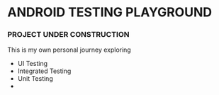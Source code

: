# ANDROID TESTING PLAYGROUND

### PROJECT UNDER CONSTRUCTION

This is my own personal journey exploring
- UI Testing
- Integrated Testing
- Unit Testing
-